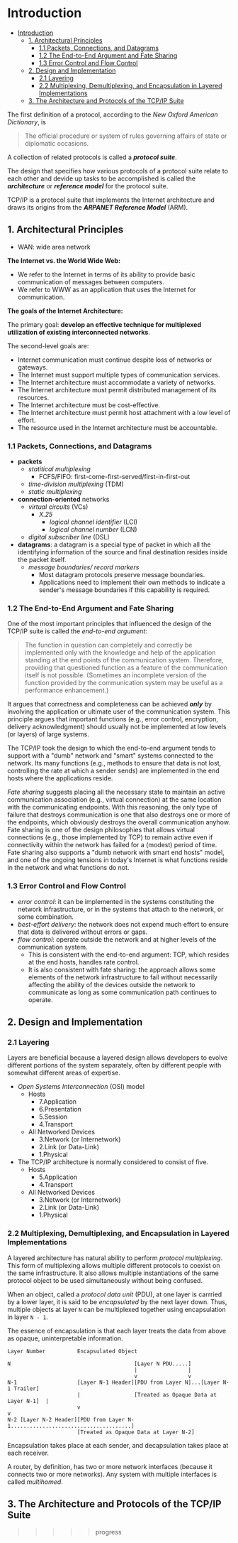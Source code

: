 # Introduction

- [Introduction](#introduction)
  - [1. Architectural Principles](#1-architectural-principles)
    - [1.1 Packets, Connections, and Datagrams](#11-packets-connections-and-datagrams)
    - [1.2 The End-to-End Argument and Fate Sharing](#12-the-end-to-end-argument-and-fate-sharing)
    - [1.3 Error Control and Flow Control](#13-error-control-and-flow-control)
  - [2. Design and Implementation](#2-design-and-implementation)
    - [2.1 Layering](#21-layering)
    - [2.2 Multiplexing, Demultiplexing, and Encapsulation in Layered Implementations](#22-multiplexing-demultiplexing-and-encapsulation-in-layered-implementations)
  - [3. The Architecture and Protocols of the TCP/IP Suite](#3-the-architecture-and-protocols-of-the-tcpip-suite)

The first definition of a protocol, according to the *New Oxford American
Dictionary*, is

> The official procedure or system of rules governing affairs of state or
> diplomatic occasions.

A collection of related protocols is called a ***protocol suite***.

The design that specifies how various protocols of a protocol suite relate to
each other and devide up tasks to be accomplished is called the
***architecture*** or ***reference model*** for the protocol suite.

TCP/IP is a protocol suite that implements the Internet architecture and draws
its origins from the ***ARPANET Reference Model*** (ARM).

## 1. Architectural Principles

- WAN: wide area network

**The Internet vs. the World Wide Web:**

- We refer to the Internet in terms of its ability to provide basic
  communication of messages between computers.
- We refer to WWW as an application that uses the Internet for communication.

**The goals of the Internet Architecture:**

The primary goal: **develop an effective technique for multiplexed utilization
of existing interconnected networks**.

The second-level goals are:

- Internet communication must continue despite loss of networks or gateways.
- The Internet must support multiple types of communication services.
- The Internet architecture must accommodate a variety of networks.
- The Internet architecture must permit distributed management of its resources.
- The Internet architecture must be cost-effective.
- The Internet architecture must permit host attachment with a low level of
  effort.
- The resource used in the Internet architecture must be accountable.

### 1.1 Packets, Connections, and Datagrams

- **packets**
  - *statitical multiplexing*
    - FCFS/FIFO: first-come-first-served/first-in-first-out
  - *time-division multiplexing* (TDM)
  - *static multiplexing*
- **connection-oriented** networks
  - *virtual circuits* (VCs)
    - *X.25*
      - *logical channel identifier* (LCI)
      - *logical channel number* (LCN)
  - *digital subscriber line* (DSL)
- **datagrams**: a datagram is a special type of packet in which all the
  identifying information of the source and final destination resides inside the
  packet itself.
  - *message boundaries/ record markers*
    - Most datagram protocols preserve message boundaries.
    - Applications need to implement their own methods to indicate a sender's
      message boundaries if this capability is required.

### 1.2 The End-to-End Argument and Fate Sharing

One of the most important principles that influenced the design of the TCP/IP
suite is called the *end-to-end argument*:

> The function in question can completely and correctly be implemented only
> with the knowledge and help of the application standing at the end points of
> the communication system. Therefore, providing that questioned function as a
> feature of the communication itself is not possible. (Sometimes an incomplete
> version of the function provided by the communication system may be useful as
> a performance enhancement.)

It argues that correctness and completeness can be achieved ***only*** by
involving the application or ultimate user of the communication system. This
principle argues that important functions (e.g., error control, encryption,
delivery acknowledgment) should usually not be implemented at low levels (or
layers) of large systems.

The TCP/IP took the design to which the end-to-end argument tends to support
with a "dumb" network and "smart" systems connected to the network. Its many
functions (e.g., methods to ensure that data is not lost, controlling the rate
at which a sender sends) are implemented in the end hosts where the applications
reside.

*Fate sharing* suggests placing all the necessary state to maintain an active
communication association (e.g., virtual connection) at the same location with
the communicating endpoints. With this reasoning, the only type of failure that
destroys communication is one that also destroys one or more of the endpoints,
which obviously destroys the overall communication anyhow. Fate sharing is one
of the design philosophies that allows virtual connections (e.g., those
implemented by TCP) to remain active even if connectivity within the network
has failed for a (modest) period of time. Fate sharing also supports a "dumb
network with smart end hosts" model, and one of the ongoing tensions in today's
Internet is what functions reside in the network and what functions do not.

### 1.3 Error Control and Flow Control

- *error control*: it can be implemented in the systems constituting the network
  infrastructure, or in the systems that attach to the network, or some
  combination.
- *best-effort delivery*: the network does not expend much effort to ensure that
  data is delivered without errors or gaps.
- *flow control*: operate outside the network and at higher levels of the
  communication system.
  - This is consistent with the end-to-end argument: TCP, which resides at the
    end hosts, handles rate control.
  - It is also consistent with fate sharing: the approach allows some elements
    of the network infrastructure to fail without necessarily affecting the
    ability of the devices outside the network to communicate as long as some
    communication path continues to operate.

## 2. Design and Implementation

### 2.1 Layering

Layers are beneficial because a layered design allows developers to evolve
different portions of the system separately, often by different people with
somewhat different areas of expertise.

- *Open Systems Interconnection* (OSI) model
  - Hosts
    - 7.Application
    - 6.Presentation
    - 5.Session
    - 4.Transport
  - All Networked Devices
    - 3.Network (or Internetwork)
    - 2.Link (or Data-Link)
    - 1.Physical
- The TCP/IP architecture is normally considered to consist of five.
  - Hosts
    - 5.Application
    - 4.Transport
  - All Networked Devices
    - 3.Network (or Internetwork)
    - 2.Link (or Data-Link)
    - 1.Physical

### 2.2 Multiplexing, Demultiplexing, and Encapsulation in Layered Implementations

A layered architecture has natural ability to perform *protocol multiplexing*.
This form of multiplexing allows multiple different protocols to coexist on the
same infrastructure. It also allows multiple instantiations of the same
protocol object to be used simultaneously without being confused.

When an object, called a *protocol data unit* (PDU), at one layer is carrried
by a lower layer, it is said to be *encapsulated* by the next layer down. Thus,
multiple objects at layer `N` can be multiplexed together using encapsulation
in layer `N - 1`.

The essence of encapsulation is that each layer treats the
data from above as opaque, uninterpretable information.

```diagram
Layer Number          Encapsulated Object

N                                       [Layer N PDU.....]
                                        |                |
                                        v                v
N-1                   [Layer N-1 Header][PDU from Layer N]...[Layer N-1 Trailer]
                      |                 [Treated as Opaque Data at Layer N-1]  |
                      v                                                        v
N-2 [Layer N-2 Header][PDU from Layer N-1......................................]
                      [Treated as Opaque Data at Layer N-2]
```

Encapsulation takes place at each sender, and decapsulation takes place at each
receiver.

A router, by definition, has two or more network interfaces (because it connects
two or more networks). Any system with multiple interfaces is called *multihomed*.

## 3. The Architecture and Protocols of the TCP/IP Suite

>>>>> progress

